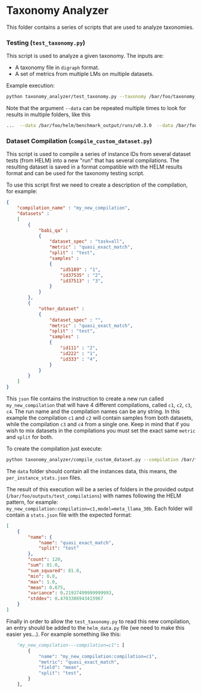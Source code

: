 # Taxonomy Analyzer

This folder contains a series of scripts that are used to analyze taxonomies.

### Testing (`test_taxonomy.py`)

This script is used to analyze a given taxonomy. The inputs are:
- A taxonomy file in `digraph` format.
- A set of metrics from multiple LMs on multiple datasets.

Example execution:
```bash
python taxonomy_analyzer/test_taxonomy.py --taxonomy /bar/foo/taxonomy_001.txt --data /bar/foo/helm/benchmark_output/runs/v0.3.0 --output /bar/foo/outputs
```

Note that the argument `--data` can be repeated multiple times to look for results in multiple folders, like this
```bash
...  --data /bar/foo/helm/benchmark_output/runs/v0.3.0  --data /bar/foo/custom_datasets ... 
```

### Dataset Compilation (`compile_custom_dataset.py`)

This script is used to compile a series of instance IDs from several dataset tests (from HELM) into a new "run" that has several compilations. The resulting dataset is saved in a format compatible with the HELM results format and can be used for the taxonomy testing script.

To use this script first we need to create a description of the compilation, for example:
```json
{
    "compilation_name" : "my_new_compilation",
    "datasets" : 
    [
        {
            "babi_qa" : 
            {
                "dataset_spec" : "task=all",
                "metric" : "quasi_exact_match",
                "split" : "test",
                "samples" : 
                {
                    "id5189" : "1",
                    "id37535" : "2",
                    "id37513" : "3",
                }
            }
        },
        {
            "other_dataset" : 
            {
                "dataset_spec" : "",
                "metric" : "quasi_exact_match",
                "split" : "test",
                "samples" : 
                {
                    "id111" : "2",
                    "id222" : "1",
                    "id333" : "4",
                }
            }
        }
    ]
}      
```
This `json` file contains the instruction to create a new run called `my_new_compilation` that will have 4 different compilations, called `c1`, `c2`, `c3`, `c4`. The run name and the compilation names can be any string. In this example the compilation `c1` and `c2` will contain samples from both datasets, while the compilation `c3` and `c4` from a single one. Keep in mind that if you wish to mix datasets in the compilations you must set the exact same `metric` and `split` for both.

To create the compilation just execute:
```bash
python taxonomy_analyzer/compile_custom_dataset.py --compilation /bar/foo/compilation_spec.json --data /bar/foo/helm/benchmark_output/runs/v0.4.0-instances --output /bar/foo/outputs/test_compilations
```

The `data` folder should contain all the instances data, this means, the `per_instance_stats.json` files.

The result of this execution will be a series of folders in the provided output (`/bar/foo/outputs/test_compilations`) with names following the HELM pattern, for example: `my_new_compilation:compilation=c1,model=meta_llama_30b`. Each folder will contain a `stats.json` file with the expected format:
```json
[
    {
        "name": {
            "name": "quasi_exact_match",
            "split": "test"
        },
        "count": 120,
        "sum": 81.0,
        "sum_squared": 81.0,
        "min": 0.0,
        "max": 1.0,
        "mean": 0.675,
        "variance": 0.21937499999999993,
        "stddev": 0.4703386943415967
    }
]
```

Finally in order to allow the `test_taxonomy.py` to read this new compilation, an entry should be added to the `helm_data.py` file (we need to make this easier yes...). For example something like this:

```python
    "my_new_compilation---compilation=c1": [
        {
            "name": "my_new_compilation:compilation=c1",
            "metric": "quasi_exact_match",
            "field": "mean",
            "split": "test",
        }
    ],
```